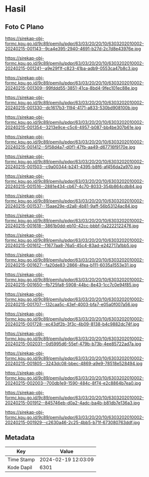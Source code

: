 # Hasil

## Foto C Plano

https://sirekap-obj-formc.kpu.go.id/9c89/pemilu/pdpr/63/03/20/20/10/6303202010002-20240215-001143--9ca4e395-2940-4691-b27d-2c7d8e43976e.jpg

https://sirekap-obj-formc.kpu.go.id/9c89/pemilu/pdpr/63/03/20/20/10/6303202010002-20240215-001241--a9e29f1f-c823-41ba-adb9-0553ca47b8c3.jpg

https://sirekap-obj-formc.kpu.go.id/9c89/pemilu/pdpr/63/03/20/20/10/6303202010002-20240215-001309--99fddd55-3851-41ca-8bd4-9fec101ec88e.jpg

https://sirekap-obj-formc.kpu.go.id/9c89/pemilu/pdpr/63/03/20/20/10/6303202010002-20240215-001330--dc1617b3-1194-4171-a833-530bd908100b.jpg

https://sirekap-obj-formc.kpu.go.id/9c89/pemilu/pdpr/63/03/20/20/10/6303202010002-20240215-001354--3213e9ce-c5c6-4957-b087-bb4be307b61e.jpg

https://sirekap-obj-formc.kpu.go.id/9c89/pemilu/pdpr/63/03/20/20/10/6303202010002-20240215-001412--5f58d4a7-d0f1-47fb-aa49-d67716f9170e.jpg

https://sirekap-obj-formc.kpu.go.id/9c89/pemilu/pdpr/63/03/20/20/10/6303202010002-20240215-001503--c9a00344-b241-4395-b8f6-af456da2a970.jpg

https://sirekap-obj-formc.kpu.go.id/9c89/pemilu/pdpr/63/03/20/20/10/6303202010002-20240215-001516--2881e434-cb67-4c70-8033-354b864cdb84.jpg

https://sirekap-obj-formc.kpu.go.id/9c89/pemilu/pdpr/63/03/20/20/10/6303202010002-20240215-001537--15aae29e-d2a8-4b81-9aff-56b53124ac84.jpg

https://sirekap-obj-formc.kpu.go.id/9c89/pemilu/pdpr/63/03/20/20/10/6303202010002-20240215-001618--3861b0dd-eb10-42cc-bbbf-0a2222122476.jpg

https://sirekap-obj-formc.kpu.go.id/9c89/pemilu/pdpr/63/03/20/20/10/6303202010002-20240215-001612--f1677aa8-76a5-45c4-83ad-e242717a1bb5.jpg

https://sirekap-obj-formc.kpu.go.id/9c89/pemilu/pdpr/63/03/20/20/10/6303202010002-20240215-001627--fa20de83-2866-4fea-b111-6035a1553e31.jpg

https://sirekap-obj-formc.kpu.go.id/9c89/pemilu/pdpr/63/03/20/20/10/6303202010002-20240215-001650--fb725fa8-5908-44bc-8e43-1cc7c0e94f85.jpg

https://sirekap-obj-formc.kpu.go.id/9c89/pemilu/pdpr/63/03/20/20/10/6303202010002-20240215-001707--132caa5c-43ef-4003-bfa7-e05a0f007a56.jpg

https://sirekap-obj-formc.kpu.go.id/9c89/pemilu/pdpr/63/03/20/20/10/6303202010002-20240215-001728--ec43df2b-3f3c-4b09-8138-b4c9882dc74f.jpg

https://sirekap-obj-formc.kpu.go.id/9c89/pemilu/pdpr/63/03/20/20/10/6303202010002-20240215-002031--0d5995d6-55ef-479b-b73b-4ee85722ad7a.jpg

https://sirekap-obj-formc.kpu.go.id/9c89/pemilu/pdpr/63/03/20/20/10/6303202010002-20240215-001805--3243dc08-bbec-4869-a9e9-78518e528494.jpg

https://sirekap-obj-formc.kpu.go.id/9c89/pemilu/pdpr/63/03/20/20/10/6303202010002-20240215-002003--700db1e9-1590-484c-8f74-e2c8864b7ea0.jpg

https://sirekap-obj-formc.kpu.go.id/9c89/pemilu/pdpr/63/03/20/20/10/6303202010002-20240215-001912--845746eb-d0a2-4adc-ba4b-b81db7e136a3.jpg

https://sirekap-obj-formc.kpu.go.id/9c89/pemilu/pdpr/63/03/20/20/10/6303202010002-20240215-001929--c2630a46-2c25-4bb5-b71f-673080763ddf.jpg


## Metadata

| Key        | Value               |
| ---------- | ------------------- |
| Time Stamp | 2024-02-19 12:03:09 |
| Kode Dapil | 6301                |




